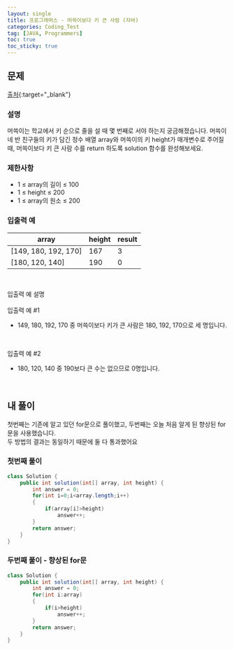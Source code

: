 ```yaml
---
layout: single
title: 프로그래머스 - 머쓱이보다 키 큰 사람 (자바)
categories: Coding_Test
tag: [JAVA, Programmers]
toc: true
toc_sticky: true
---
```


## 문제
[출처](https://school.programmers.co.kr/learn/courses/30/lessons/120585?language=java){:target="_blank"}
### 설명
머쓱이는 학교에서 키 순으로 줄을 설 때 몇 번째로 서야 하는지 궁금해졌습니다. 머쓱이네 반 친구들의 키가 담긴 정수 배열 array와 머쓱이의 키 height가 매개변수로 주어질 때, 머쓱이보다 키 큰 사람 수를 return 하도록 solution 함수를 완성해보세요.

### 제한사항

 * 1 ≤ array의 길이 ≤ 100
 * 1 ≤ height ≤ 200
 * 1 ≤ array의 원소 ≤ 200

### 입출력 예

array|height|result
---|---|---
[149, 180, 192, 170]|167|3
[180, 120, 140]|190|0

<br/>

입출력 예 설명
<br/><br/>
입출력 예 #1
 
 * 149, 180, 192, 170 중 머쓱이보다 키가 큰 사람은 180, 192, 170으로 세 명입니다.
<br/>

입출력 예 #2
 
 * 180, 120, 140 중 190보다 큰 수는 없으므로 0명입니다.
<br/>

## 내 풀이
첫번째는 기존에 알고 있던 for문으로 풀이했고, 두번째는 오늘 처음 알게 된 향상된 for문을 사용했습니다. <br/>
두 방법의 결과는 동일하기 때문에 둘 다 통과했어요

### 첫번째 풀이
```java
class Solution {
    public int solution(int[] array, int height) {
        int answer = 0;
        for(int i=0;i<array.length;i++)
        {
            if(array[i]>height)
                answer++;
        }
        return answer;
    }
}
```

### 두번째 풀이 - 향상된 for문
```java
class Solution {
    public int solution(int[] array, int height) {
        int answer = 0;
        for(int i:array)
        {
            if(i>height)
                answer++;
        }
        return answer;
    }
}
```